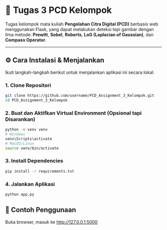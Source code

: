 # 📌 Tugas 3 PCD Kelompok

Tugas kelompok mata kuliah **Pengolahan Citra Digital (PCD)** berbasis web menggunakan Flask, yang dapat melakukan deteksi tepi gambar dengan lima metode: **Prewitt**, **Sobel**, **Roberts**, **LoG (Laplacian of Gaussian)**, dan **Compass Operator**.

---

## ⚙️ Cara Instalasi & Menjalankan

Ikuti langkah-langkah berikut untuk menjalankan aplikasi ini secara lokal:

### 1. Clone Repositori

```bash
git clone https://github.com/username/PCD_Assignment_3_Kelompok.git
cd PCD_Assignment_3_Kelompok
```

### 2. Buat dan Aktifkan Virtual Environment (Opsional tapi Disarankan)
```bash
python -m venv venv
# Windows
venv\Scripts\activate
# MacOS/Linux
source venv/bin/activate
```
### 3. Install Dependencies
```bash
pip install -r requirements.txt
```
### 4. Jalankan Aplikasi
```bash
python app.py
```

## 📸 Contoh Penggunaan
Buka browser, masuk ke http://127.0.0.1:5000
